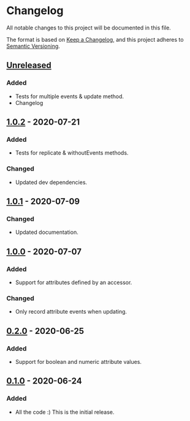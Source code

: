 # Changelog
All notable changes to this project will be documented in this file.

The format is based on [Keep a Changelog](https://keepachangelog.com/en/1.0.0/),
and this project adheres to [Semantic Versioning](https://semver.org/spec/v2.0.0.html).

## [Unreleased]
### Added
- Tests for multiple events & update method.
- Changelog

## [1.0.2] - 2020-07-21
### Added
- Tests for replicate & withoutEvents methods.

### Changed
- Updated dev dependencies.

## [1.0.1] - 2020-07-09
### Changed
- Updated documentation.

## [1.0.0] - 2020-07-07
### Added
- Support for attributes defined by an accessor.

### Changed
- Only record attribute events when updating.

## [0.2.0] - 2020-06-25
### Added
- Support for boolean and numeric attribute values.

## [0.1.0] - 2020-06-24
### Added
- All the code :) This is the initial release.

[unreleased]: https://github.com/jpkleemans/attribute-events/compare/1.0.2...HEAD
[1.0.2]: https://github.com/jpkleemans/attribute-events/compare/1.0.1...1.0.2
[1.0.1]: https://github.com/jpkleemans/attribute-events/compare/1.0.0...1.0.1
[1.0.0]: https://github.com/jpkleemans/attribute-events/compare/0.2.0...1.0.0
[0.2.0]: https://github.com/jpkleemans/attribute-events/compare/0.1.0...0.2.0
[0.1.0]: https://github.com/jpkleemans/attribute-events/releases/tag/0.1.0
